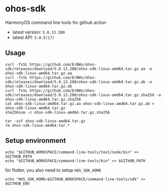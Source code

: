 # ohos-sdk

HarmonyOS command line tools for github action

- latest version: `5.0.13.200`
- latest API: `5.0.5(17)`

## Usage

```shell
curl -fsSL https://github.com/ErBWs/ohos-sdk/releases/download/5.0.13.200/ohos-sdk-linux-amd64.tar.gz.aa -o ohos-sdk-linux-amd64.tar.gz.aa
curl -fsSL https://github.com/ErBWs/ohos-sdk/releases/download/5.0.13.200/ohos-sdk-linux-amd64.tar.gz.ab -o ohos-sdk-linux-amd64.tar.gz.ab
curl -fsSL https://github.com/ErBWs/ohos-sdk/releases/download/5.0.13.200/ohos-sdk-linux-amd64.tar.gz.sha256 -o ohos-sdk-linux-amd64.tar.gz.sha256
cat ohos-sdk-linux-amd64.tar.gz.aa ohos-sdk-linux-amd64.tar.gz.ab > ohos-sdk-linux-amd64.tar.gz
sha256sum -c ohos-sdk-linux-amd64.tar.gz.sha256

tar -xzf ohos-sdk-linux-amd64.tar.gz
rm ohos-sdk-linux-amd64.tar.*
```

## Setup environment

```shell
echo "$GITHUB_WORKSPACE/command-line-tools/tool/node/bin" >> $GITHUB_PATH
echo "$GITHUB_WORKSPACE/command-line-tools/bin" >> $GITHUB_PATH
```

for flutter, you also need to setup `HOS_SDK_HOME`

```shell
echo "HOS_SDK_HOME=$GITHUB_WORKSPACE/command-line-tools/sdk" >> $GITHUB_ENV
```
